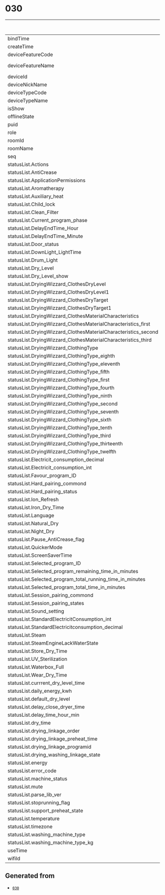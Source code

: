 # 030

|                                                                | 030-1wk080066v0w   |
|:---------------------------------------------------------------|:-------------------|
| bindTime                                                       | 1731684296339      |
| createTime                                                     | 0                  |
| deviceFeatureCode                                              | 1wk080066v0w       |
| deviceFeatureName                                              | DH3S80-DVW001      |
| deviceId                                                       | <redacted>         |
| deviceNickName                                                 | Dryer              |
| deviceTypeCode                                                 | 030                |
| deviceTypeName                                                 |                    |
| isShow                                                         | 1                  |
| offlineState                                                   | 1                  |
| puid                                                           | <redacted>         |
| role                                                           | 1                  |
| roomId                                                         | 6374407            |
| roomName                                                       | Waschküche         |
| seq                                                            | 0                  |
| statusList.Actions                                             | 0                  |
| statusList.AntiCrease                                          | 0                  |
| statusList.ApplicationPermissions                              | 3                  |
| statusList.Aromatherapy                                        | 0                  |
| statusList.Auxiliary_heat                                      | 0                  |
| statusList.Child_lock                                          | 0                  |
| statusList.Clean_Filter                                        | 0                  |
| statusList.Current_program_phase                               | 2                  |
| statusList.DelayEndTime_Hour                                   | 0                  |
| statusList.DelayEndTime_Minute                                 | 0                  |
| statusList.Door_status                                         | 2                  |
| statusList.DownLight_LightTime                                 | 0                  |
| statusList.Drum_Light                                          | 0                  |
| statusList.Dry_Level                                           | 1                  |
| statusList.Dry_Level_show                                      | 0                  |
| statusList.DryingWizzard_ClothesDryLevel                       | 0                  |
| statusList.DryingWizzard_ClothesDryLevel1                      | 0                  |
| statusList.DryingWizzard_ClothesDryTarget                      | 0                  |
| statusList.DryingWizzard_ClothesDryTarget1                     | 0                  |
| statusList.DryingWizzard_ClothesMaterialCharacteristics        | 0                  |
| statusList.DryingWizzard_ClothesMaterialCharacteristics_first  | 0                  |
| statusList.DryingWizzard_ClothesMaterialCharacteristics_second | 0                  |
| statusList.DryingWizzard_ClothesMaterialCharacteristics_third  | 0                  |
| statusList.DryingWizzard_ClothingType                          | 0                  |
| statusList.DryingWizzard_ClothingType_eighth                   | 0                  |
| statusList.DryingWizzard_ClothingType_eleventh                 | 0                  |
| statusList.DryingWizzard_ClothingType_fifth                    | 0                  |
| statusList.DryingWizzard_ClothingType_first                    | 0                  |
| statusList.DryingWizzard_ClothingType_fourth                   | 0                  |
| statusList.DryingWizzard_ClothingType_ninth                    | 0                  |
| statusList.DryingWizzard_ClothingType_second                   | 0                  |
| statusList.DryingWizzard_ClothingType_seventh                  | 0                  |
| statusList.DryingWizzard_ClothingType_sixth                    | 0                  |
| statusList.DryingWizzard_ClothingType_tenth                    | 0                  |
| statusList.DryingWizzard_ClothingType_third                    | 0                  |
| statusList.DryingWizzard_ClothingType_thirteenth               | 0                  |
| statusList.DryingWizzard_ClothingType_twelfth                  | 0                  |
| statusList.Electricit_consumption_decimal                      | 0                  |
| statusList.Electricit_consumption_int                          | 0                  |
| statusList.Favour_program_ID                                   | 0                  |
| statusList.Hard_pairing_commond                                | 0                  |
| statusList.Hard_pairing_status                                 | 1                  |
| statusList.Ion_Refresh                                         | 0                  |
| statusList.Iron_Dry_Time                                       | 0                  |
| statusList.Language                                            | 0                  |
| statusList.Natural_Dry                                         | 0                  |
| statusList.Night_Dry                                           | 0                  |
| statusList.Pause_AntiCrease_flag                               | 0                  |
| statusList.QuickerMode                                         | 0                  |
| statusList.ScreenSaverTime                                     | 0                  |
| statusList.Selected_program_ID                                 | 1                  |
| statusList.Selected_program_remaining_time_in_minutes          | 163                |
| statusList.Selected_program_total_running_time_in_minutes      | 163                |
| statusList.Selected_program_total_time_in_minutes              | 163                |
| statusList.Session_pairing_commond                             | 0                  |
| statusList.Session_pairing_states                              | 2                  |
| statusList.Sound_setting                                       | 0                  |
| statusList.StandardElectricitConsumption_int                   | 0                  |
| statusList.StandardElectricitconsumption_decimal               | 0                  |
| statusList.Steam                                               | 0                  |
| statusList.SteamEngineLackWaterState                           | 0                  |
| statusList.Store_Dry_Time                                      | 0                  |
| statusList.UV_Sterilization                                    | 0                  |
| statusList.Waterbox_Full                                       | 0                  |
| statusList.Wear_Dry_Time                                       | 0                  |
| statusList.currrent_dry_level_time                             | 0                  |
| statusList.daily_energy_kwh                                    | 0                  |
| statusList.default_dry_level                                   | 0                  |
| statusList.delay_close_dryer_time                              | 0                  |
| statusList.delay_time_hour_min                                 | 3                  |
| statusList.dry_time                                            | 3                  |
| statusList.drying_linkage_order                                | 0                  |
| statusList.drying_linkage_preheat_time                         | 0                  |
| statusList.drying_linkage_programid                            | 0                  |
| statusList.drying_washing_linkage_state                        | 0                  |
| statusList.energy                                              | 54                 |
| statusList.error_code                                          | 0                  |
| statusList.machine_status                                      | 1                  |
| statusList.mute                                                | 0                  |
| statusList.parse_lib_ver                                       | 20241030           |
| statusList.stoprunning_flag                                    | 0                  |
| statusList.support_preheat_state                               | 0                  |
| statusList.temperature                                         | 0                  |
| statusList.timezone                                            | 0                  |
| statusList.washing_machine_type                                | 0                  |
| statusList.washing_machine_type_kg                             | 18                 |
| useTime                                                        | 1731684296318      |
| wifiId                                                         | <redacted>         |

## Generated from

- [`030`](030-1wk080066v0w.json)
